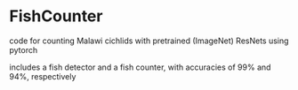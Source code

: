 # FishCounter

code for counting Malawi cichlids with pretrained (ImageNet) ResNets using pytorch

includes a fish detector and a fish counter, with accuracies of 99% and 94%, respectively
